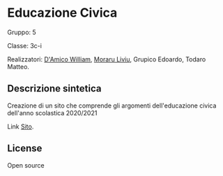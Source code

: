 # Educazione Civica 

Gruppo: 5 

Classe: 3c-i

Realizzatori: [D'Amico William](https://github.com/william1908), [Moraru Liviu](https://github.com/TheBaldFrog), Grupico Edoardo, Todaro Matteo.

## Descrizione sintetica

Creazione di un sito che comprende gli argomenti dell'educazione civica
dell'anno scolastica 2020/2021

Link [Sito](https://thebaldfrog.github.io/Ed_civica_gruppo_5/).

## License
Open source
